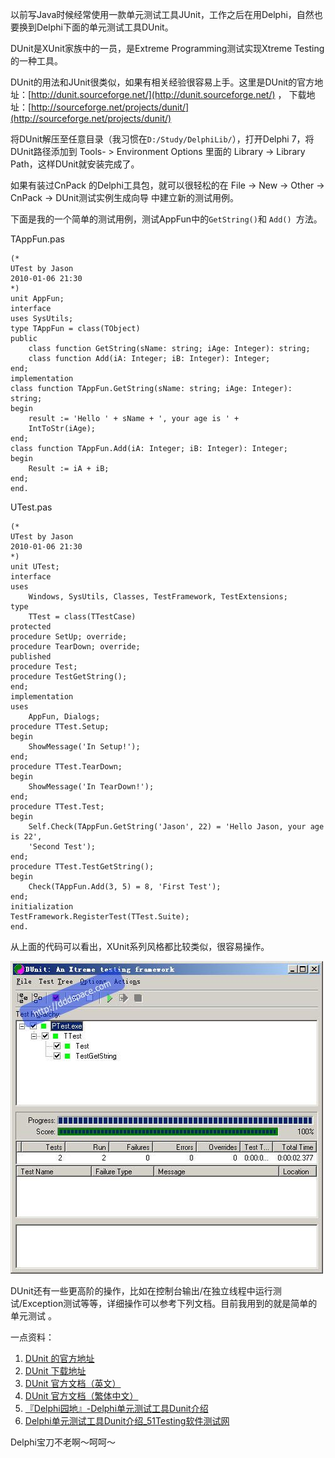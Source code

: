 

以前写Java时候经常使用一款单元测试工具JUnit，工作之后在用Delphi，自然也要换到Delphi下面的单元测试工具DUnit。

DUnit是XUnit家族中的一员，是Extreme Programming测试实现Xtreme Testing的一种工具。

DUnit的用法和JUnit很类似，如果有相关经验很容易上手。这里是DUnit的官方地址：[http://dunit.sourceforge.net/](http://dunit.sourceforge.net/) ，
下载地址：[http://sourceforge.net/projects/dunit/](http://sourceforge.net/projects/dunit/)

将DUnit解压至任意目录（我习惯在`D:/Study/DelphiLib/`），打开Delphi 7，将DUnit路径添加到 Tools- > Environment Options 里面的 Library -> Library Path，这样DUnit就安装完成了。

如果有装过CnPack 的Delphi工具包，就可以很轻松的在 File -> New -> Other -> CnPack -> DUnit测试实例生成向导 中建立新的测试用例。

下面是我的一个简单的测试用例，测试AppFun中的` GetString() `和 `Add() `方法。

TAppFun.pas

```
(*
UTest by Jason
2010-01-06 21:30
*)
unit AppFun;
interface
uses SysUtils;
type TAppFun = class(TObject)
public
	class function GetString(sName: string; iAge: Integer): string;
	class function Add(iA: Integer; iB: Integer): Integer;
end;
implementation
class function TAppFun.GetString(sName: string; iAge: Integer): string;
begin
	result := 'Hello ' + sName + ', your age is ' +
	IntToStr(iAge);
end;
class function TAppFun.Add(iA: Integer; iB: Integer): Integer;
begin
	Result := iA + iB;
end;
end.
```

UTest.pas

```
(*
UTest by Jason
2010-01-06 21:30
*)
unit UTest;
interface
uses
	Windows, SysUtils, Classes, TestFramework, TestExtensions;
type
	TTest = class(TTestCase)
protected
procedure SetUp; override;
procedure TearDown; override;
published
procedure Test;
procedure TestGetString();
end;
implementation
uses
	AppFun, Dialogs;
procedure TTest.Setup;
begin
	ShowMessage('In Setup!');
end;
procedure TTest.TearDown;
begin
	ShowMessage('In TearDown!');
end;
procedure TTest.Test;
begin
	Self.Check(TAppFun.GetString('Jason', 22) = 'Hello Jason, your age is 22',
	'Second Test');
end;
procedure TTest.TestGetString();
begin
	Check(TAppFun.Add(3, 5) = 8, 'First Test');
end;
initialization
TestFramework.RegisterTest(TTest.Suite);
end.
```

从上面的代码可以看出，XUnit系列风格都比较类似，很容易操作。

[![image](/images/upload_dropbox/201001/dunit.jpg)](../../static/images/upload_dropbox/201001/dunit.jpg)

DUnit还有一些更高阶的操作，比如在控制台输出/在独立线程中运行测试/Exception测试等等，详细操作可以参考下列文档。目前我用到的就是简单的单元测试
。

一点资料：

1.   [DUnit 的官方地址](http://dunit.sourceforge.net/ )
2.   [DUnit 下载地址](http://sourceforge.net/projects/dunit/)
3.   [DUnit 官方文档（英文）](http://dunit.sourceforge.net/README.html)
4.   [DUnit 官方文档（繁体中文）](http://dunit.sourceforge.net/README_CHT.html)
5.   [『Delphi园地』-Delphi单元测试工具Dunit介绍](http://www.delphifans.com/infoview/Article_499.html)
6.   [Delphi单元测试工具Dunit介绍_51Testing软件测试网](http://www.51testing.com/html/32/297.html)

Delphi宝刀不老啊～呵呵～


